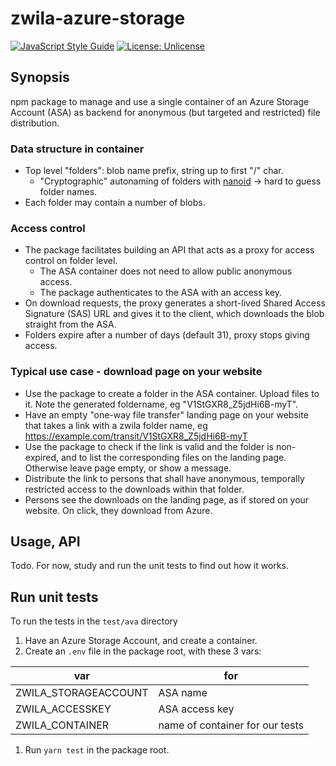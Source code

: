 # zwila-azure-storage

[![JavaScript Style Guide](https://img.shields.io/badge/code_style-standard-brightgreen.svg)](https://standardjs.com) [![License: Unlicense](https://img.shields.io/badge/license-Unlicense-blue.svg)](http://unlicense.org/)

## Synopsis

npm package to manage and use a single container of an Azure Storage Account (ASA) as backend for anonymous (but targeted and restricted) file distribution.

### Data structure in container
* Top level "folders": blob name prefix, string up to first "/" char.
  * "Cryptographic" autonaming of folders with [nanoid](https://www.npmjs.com/package/nanoid) -> hard to guess folder names.
* Each folder may contain a number of blobs.

### Access control
* The package facilitates building an API that acts as a proxy for access control on folder level.
  * The ASA container does not need to allow public anonymous access.
  * The package authenticates to the ASA with an access key. 
* On download requests, the proxy generates a short-lived Shared Access Signature (SAS) URL and gives it to the client, which downloads the blob straight from the ASA.
* Folders expire after a number of days (default 31), proxy stops giving access.

### Typical use case - download page on your website
* Use the package to create a folder in the ASA container. Upload files to it. Note the generated foldername, eg "V1StGXR8_Z5jdHi6B-myT".
* Have an empty "one-way file transfer" landing page on your website that takes a link with a zwila folder name, eg https://example.com/transit/V1StGXR8_Z5jdHi6B-myT
* Use the package to check if the link is valid and the folder is non-expired, and to list the corresponding files on the landing page. Otherwise leave page empty, or show a message.
* Distribute the link to persons that shall have anonymous, temporally restricted access to the downloads within that folder.
* Persons see the downloads on the landing page, as if stored on your website. On click, they download from Azure.

## Usage, API

Todo. For now, study and run the unit tests to find out how it works.

## Run unit tests
To run the tests in the `test/ava` directory
1. Have an Azure Storage Account, and create a container.
1. Create an `.env` file in the package root, with these 3 vars:

var | for
-|-
ZWILA_STORAGEACCOUNT | ASA name
ZWILA_ACCESSKEY | ASA access key
ZWILA_CONTAINER | name of container for our tests
 
1. Run `yarn test` in the package root.
